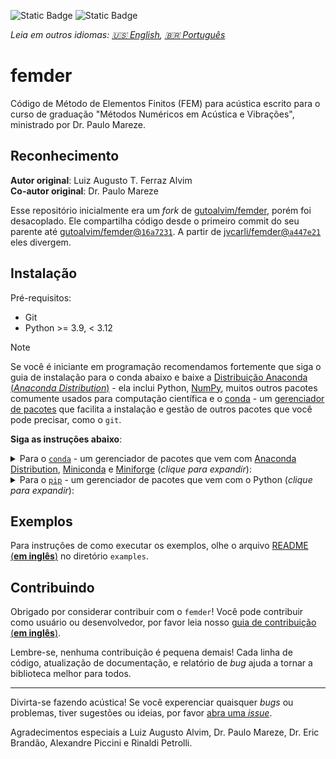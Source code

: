 ![Static Badge](https://img.shields.io/badge/python-3.9%20%7C%203.10%20%7C%203.11-blue)
![Static Badge](https://img.shields.io/badge/vers%C3%A3o-v0.1.0-orange?logo=github)

_Leia em outros idiomas: [:us: English](README.md), [:brazil: Português](README.pt-BR.md)_

# femder

Código de Método de Elementos Finitos (FEM) para acústica escrito para o curso
de graduação "Métodos Numéricos em Acústica e Vibrações", ministrado por Dr. Paulo Mareze.

## Reconhecimento

**Autor original**: Luiz Augusto T. Ferraz Alvim <br/>
**Co-autor original**: Dr. Paulo Mareze

Esse repositório inicialmente era um _fork_ de
[gutoalvim/femder](https://github.com/gutoalvim/femder/), porém foi desacoplado.
Ele compartilha código desde o primeiro commit do seu parente até
[gutoalvim/femder@`16a7231`](https://github.com/gutoalvim/femder/commit/16a7231).
A partir de [jvcarli/femder@`a447e21`](https://github.com/jvcarli/femder/commit/a447e21)
eles divergem.

## Instalação

Pré-requisitos:

- Git
- Python >= 3.9, < 3.12

> [!NOTE]
> Se você é iniciante em programação recomendamos fortemente que
siga o guia de instalação para o conda abaixo e baixe a
[Distribuição Anaconda (_Anaconda Distribution_)](https://www.anaconda.com/download) - ela inclui
Python, [NumPy](https://github.com/numpy/numpy), muitos outros pacotes comumente usados
para computação científica e
o [conda](https://docs.conda.io/en/latest/) - um
[gerenciador de pacotes](https://pt.wikipedia.org/wiki/Sistema_gestor_de_pacotes)
que facilita a instalação e gestão de outros pacotes que você pode precisar, como o `git`.

**Siga as instruções abaixo**:

<details>

<summary>Para o <a href="https://docs.conda.io"><code>conda</code></a> - um gerenciador de pacotes que vem com <a href="https://www.anaconda.com/download">Anaconda Distribution</a>, <a href="https://docs.anaconda.com/free/miniconda/">Miniconda</a> e <a href="https://github.com/conda-forge/miniforge">Miniforge</a> (<em>clique para expandir</em>):</summary>

- Você precisará de uma [_shell_](https://pt.wikipedia.org/wiki/Shell_(computa%C3%A7%C3%A3o))
com o `conda` em seu [`caminho (PATH)`](https://pt.wikipedia.org/wiki/Caminho_(computa%C3%A7%C3%A3o)).

  Se você usa o Windows e instalou Anaconda Distribution, Miniconda, ou Miniforge,
  terá acesso aos programas **`Anaconda Prompt`**,
  **`Anaconda Prompt (miniconda3)`**, ou **`Miniforge Prompt`**, respectivamente.
  Procure por eles no menu iniciar do Windows.

- Crie e ative seu ambiente (_environment_) `conda`:

  É uma boa prática criar um novo `conda` _environment_ para cada projeto em
  que você trabalha. Isso propicia um melhor gerenciamento e isolamento de dependências
  e promove um fluxo de trabalho mais limpo.

  Você **DEVE** usar Python >= 3.9, < 3.12.

  ```
  conda create -n meuenv python=3.9
  conda activate meuenv
  ```

- Etapa opcional (somente se você ainda não instalou o `git` e deseja usar o `conda` para gerenciá-lo):

  ```
  conda install git
  ```

- Instale o `femder` usando o `pip`:

  ```
  pip install git+https://github.com/jvcarli/femder.git
  ```

</details>

<details>

<summary>Para o <a href="https://pip.pypa.io/en/stable/getting-started/"><code>pip</code></a> - um gerenciador de pacotes que vem com o Python (<em>clique para expandir</em>):</summary>

- Instale o `git` usando sua maneira preferida.

- Etapa opcional (**recomendado**) - considere usar um [ambiente virtual (_virtual environment_)](https://docs.python.org/pt-br/3/library/venv.html):

  É uma boa prática criar um novo _virtual environment_ para cada projeto em
  que você trabalha. Isso propicia um melhor gerenciamento e isolamento de dependências
  e promove um fluxo de trabalho mais limpo.

  - Crie seu _virtual environment_ como de costume:

    ```
    python -m venv venv
    ```

  - Ative o _virtual environment_:

    - Se você usa o Windows:

      ```
      source venv\Scripts\activate
      ```

    - Se você usa o macOS ou uma distribuição Linux:

      ```
      source venv/bin/activate
      ```

- Instale o `femder` usando o `pip`:

  ```
  pip install git+https://github.com/jvcarli/femder.git
  ```

</details>

## Exemplos

Para instruções de como executar os exemplos,
olhe o arquivo [README (**em inglês**)](./examples) no
diretório `examples`.

## Contribuindo

Obrigado por considerar contribuir com o `femder`!
Você pode contribuir como usuário ou desenvolvedor,
por favor leia nosso [guia de contribuição (**em inglês**)](./CONTRIBUTING.md).

Lembre-se, nenhuma contribuição é pequena demais! Cada linha de código, atualização de documentação,
e relatório de _bug_ ajuda a tornar a biblioteca melhor para todos.

---

Divirta-se fazendo acústica! Se você experenciar quaisquer _bugs_ ou problemas, tiver sugestões ou ideias,
por favor [abra uma _issue_](https://github.com/jvcarli/femder/issues/new).

Agradecimentos especiais a Luiz Augusto Alvim, Dr. Paulo Mareze, Dr. Eric Brandão, Alexandre Piccini e Rinaldi Petrolli.
